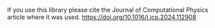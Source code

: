 If you use this library please cite the Journal of Computational Physics article where it was used.
https://doi.org/10.1016/j.jcp.2024.112908
